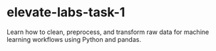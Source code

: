 # elevate-labs-task-1
Learn how to clean, preprocess, and transform raw data for machine learning workflows using Python and pandas.
